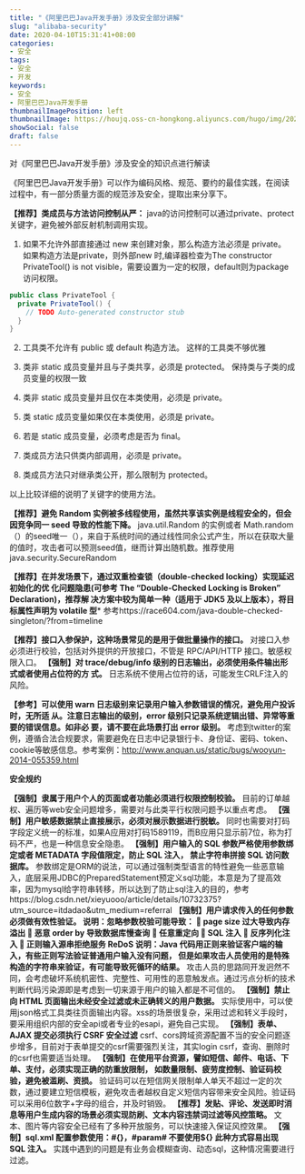 ```yaml
---
title: "《阿里巴巴Java开发手册》涉及安全部分讲解"
slug: "alibaba-security"
date: 2020-04-10T15:31:41+08:00
categories:
- 安全
tags:
- 安全
- 开发
keywords:
- 安全
- 阿里巴巴Java开发手册
thumbnailImagePosition: left
thumbnailImage: https://houjq.oss-cn-hongkong.aliyuncs.com/hugo/img/20200410153752.png
showSocial: false
draft: false
---
```

对《阿里巴巴Java开发手册》涉及安全的知识点进行解读
<!--more-->

《阿里巴巴Java开发手册》可以作为编码风格、规范、要约的最佳实践，在阅读过程中，有一部分质量方面的规范涉及安全，提取出来分享下。

**【推荐】类成员与方法访问控制从严：**
java的访问控制可以通过private、protect关键字，避免被外部反射机制调用实现。

1. 如果不允许外部直接通过 new 来创建对象，那么构造方法必须是 private。
   如果构造方法是private，则外部new 时,编译器检查为The constructor PrivateTool() is not visible，需要设置为一定的权限，default则为package访问权限。
```java
public class PrivateTool {
  private PrivateTool() {
    // TODO Auto-generated constructor stub
  }
}
```

2. 工具类不允许有 public 或 default 构造方法。
   这样的工具类不够优雅

3. 类非 static 成员变量并且与子类共享，必须是 protected。
   保持类与子类的成员变量的权限一致

4. 类非 static 成员变量并且仅在本类使用，必须是 private。
5. 类 static 成员变量如果仅在本类使用，必须是 private。
6. 若是 static 成员变量，必须考虑是否为 final。
7. 类成员方法只供类内部调用，必须是 private。
8. 类成员方法只对继承类公开，那么限制为 protected。

以上比较详细的说明了关键字的使用方法。

**【推荐】避免 Random 实例被多线程使用，虽然共享该实例是线程安全的，但会因竞争同一 seed 导致的性能下降。**
java.util.Random 的实例或者 Math.random（）的seed唯一（），来自于系统时间的通过线性同余公式产生，所以在获取大量的值时，攻击者可以预测seed值，继而计算出随机数。推荐使用java.security.SecureRandom

**【推荐】在并发场景下，通过双重检查锁（double-checked locking）实现延迟初始化的优 化问题隐患(可参考 The “Double-Checked Locking is Broken” Declaration)，推荐解 决方案中较为简单一种（适用于 JDK5 及以上版本），将目标属性声明为 volatile 型***
参考https://race604.com/java-double-checked-singleton/?from=timeline

**【推荐】接口入参保护，这种场景常见的是用于做批量操作的接口。**
对接口入参必须进行校验，包括对外提供的开放接口，不管是 RPC/API/HTTP 接口。敏感权限入口。
**【强制】对 trace/debug/info 级别的日志输出，必须使用条件输出形式或者使用占位符的方 式。**
日志系统不使用占位符的话，可能发生CRLF注入的风险。

**【参考】可以使用 warn 日志级别来记录用户输入参数错误的情况，避免用户投诉时，无所适 从。注意日志输出的级别，error 级别只记录系统逻辑出错、异常等重要的错误信息。如非必 要，请不要在此场景打出 error 级别。**
   考虑到twitter的案例，遵循合法合规要求，需要避免在日志中记录银行卡、身份证、密码、token、cookie等敏感信息。参考案例：http://www.anquan.us/static/bugs/wooyun-2014-055359.html

**安全规约**

**【强制】隶属于用户个人的页面或者功能必须进行权限控制校验。**
目前的订单越权、遍历等web安全问题增多，需要对与此类平行权限问题予以重点考虑。
**【强制】用户敏感数据禁止直接展示，必须对展示数据进行脱敏。**
同时也需要对打码字段定义统一的标准，如果A应用对打码1589119，而B应用只显示前7位，称为打码不严，也是一种信息安全隐患。
**【强制】用户输入的 SQL 参数严格使用参数绑定或者 METADATA 字段值限定，防止 SQL 注入， 禁止字符串拼接 SQL 访问数据库。**
参数绑定是ORM的说法，可以通过强制类型语言的特性避免一些恶意输入，底层采用JDBC的PreparedStatement预定义sql功能，本意是为了提高效率，因为mysql给字符串转移，所以达到了防止sql注入的目的，参考https://blog.csdn.net/xieyuooo/article/details/10732375?utm_source=itdadao&utm_medium=referral
**【强制】用户请求传入的任何参数必须做有效性验证。 说明：忽略参数校验可能导致：  page size 过大导致内存溢出  恶意 order by 导致数据库慢查询  任意重定向  SQL 注入  反序列化注入  正则输入源串拒绝服务 ReDoS 说明：Java 代码用正则来验证客户端的输入，有些正则写法验证普通用户输入没有问题， 但是如果攻击人员使用的是特殊构造的字符串来验证，有可能导致死循环的结果。**
攻击人员的思路同开发迥然不同，会考虑破坏系统机密性、完整性、可用性的恶意触发点。通过污点分析的技术判断代码污染源即是考虑到一切来源于用户的输入都是不可信的。
**【强制】禁止向 HTML 页面输出未经安全过滤或未正确转义的用户数据。**
实际使用中，可以使用json格式工具类往页面输出内容。xss的场景很复杂，采用过滤和转义手段时，要采用组织内部的安全api或者专业的esapi，避免自己实现。
**【强制】表单、AJAX 提交必须执行 CSRF 安全过滤**
csrf、cors跨域资源配置不当的安全问题逐步增多，目前对于表单提交的csrf需要强烈关注，其实login csrf，查询、删除时的csrf也需要适当处理。
**【强制】在使用平台资源，譬如短信、邮件、电话、下单、支付，必须实现正确的防重放限制， 如数量限制、疲劳度控制、验证码校验，避免被滥刷、资损。**
验证码可以在短信网关限制单人单天不超过一定的次数，通过要建立短信模板，避免攻击者越权自定义短信内容带来安全风险。验证码可以采用6位数字+字母的组合，并及时销毁。
 **【推荐】发贴、评论、发送即时消息等用户生成内容的场景必须实现防刷、文本内容违禁词过滤等风控策略。**
文本、图片等内容安全已经有了多种开放服务，可以快速接入保证风控效果。
**【强制】sql.xml 配置参数使用：#{}，#param# 不要使用${} 此种方式容易出现 SQL 注入。**
实践中遇到的问题是有业务会模糊查询、动态sql，这种情况需要进行过滤。



[转载]: https://www.freebuf.com/column/173739.html	"《阿里巴巴Java开发手册》涉及安全部分讲解"

